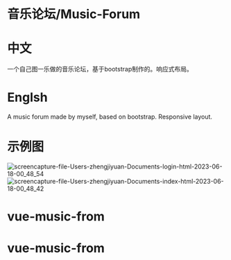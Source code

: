 # 音乐论坛/Music-Forum
# 中文
一个自己图一乐做的音乐论坛，基于bootstrap制作的。响应式布局。
# Englsh
A music forum made by myself, based on bootstrap. Responsive layout.
# 示例图
![screencapture-file-Users-zhengjiyuan-Documents-login-html-2023-06-18-00_48_54](https://github.com/baicai99/Student-Project---Music-Forum/assets/101706274/ffefa7b5-cf8b-4f91-bd46-cbfb344c904d)
![screencapture-file-Users-zhengjiyuan-Documents-index-html-2023-06-18-00_48_42](https://github.com/baicai99/Student-Project---Music-Forum/assets/101706274/48d6ac35-f572-4e10-b1b7-e6f354385799)

# vue-music-from
# vue-music-from
